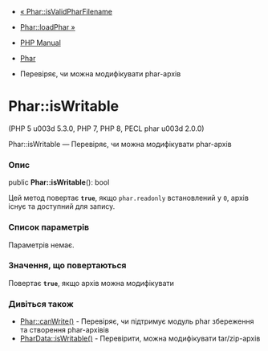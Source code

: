 - [« Phar::isValidPharFilename](phar.isvalidpharfilename.md)
- [Phar::loadPhar »](phar.loadphar.md)

- [PHP Manual](index.md)
- [Phar](class.phar.md)
- Перевіряє, чи можна модифікувати phar-архів

# Phar::isWritable

(PHP 5 u003d 5.3.0, PHP 7, PHP 8, PECL phar u003d 2.0.0)

Phar::isWritable — Перевіряє, чи можна модифікувати phar-архів

### Опис

public **Phar::isWritable**(): bool

Цей метод повертає **`true`**, якщо `phar.readonly` встановлений у `0`,
архів існує та доступний для запису.

### Список параметрів

Параметрів немає.

### Значення, що повертаються

Повертає **`true`**, якщо архів можна модифікувати

### Дивіться також

- [Phar::canWrite()](phar.canwrite.md) - Перевіряє, чи підтримує
модуль phar збереження та створення phar-архівів
- [PharData::isWritable()](phardata.iswritable.md) - Перевірити,
можна модифікувати tar/zip-архів
